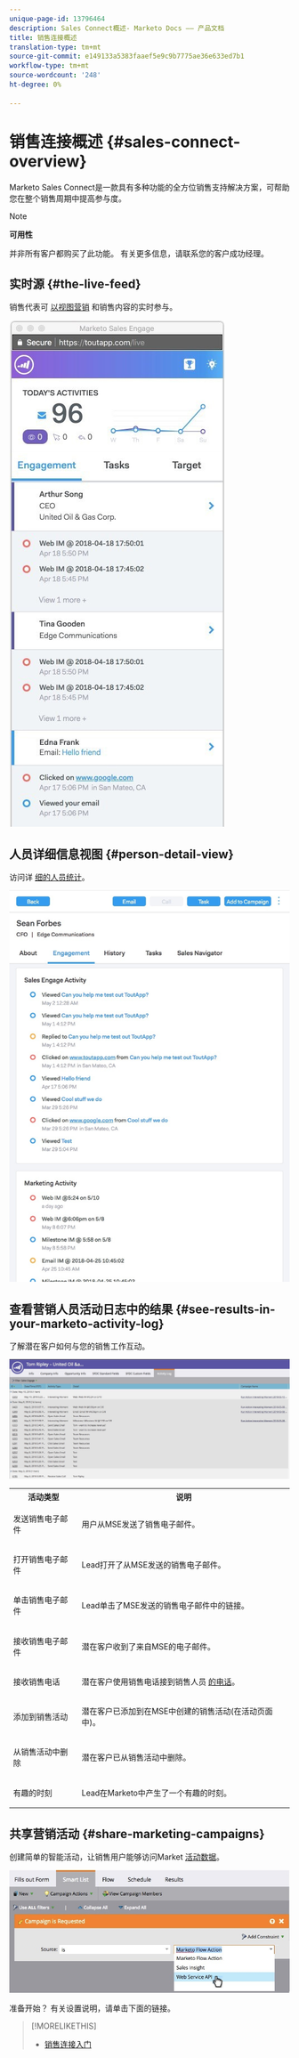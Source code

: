 ```yaml
---
unique-page-id: 13796464
description: Sales Connect概述- Marketo Docs —— 产品文档
title: 销售连接概述
translation-type: tm+mt
source-git-commit: e149133a5383faaef5e9c9b7775ae36e633ed7b1
workflow-type: tm+mt
source-wordcount: '248'
ht-degree: 0%

---
```



# 销售连接概述 {#sales-connect-overview}

Marketo Sales Connect是一款具有多种功能的全方位销售支持解决方案，可帮助您在整个销售周期中提高参与度。

>[!NOTE]
>
>**可用性**
>
>并非所有客户都购买了此功能。 有关更多信息，请联系您的客户成功经理。

## 实时源 {#the-live-feed}

销售代表可 [以视图营销](http://docs.marketo.com/x/d4TS) 和销售内容的实时参与。

![](assets/engagement.jpg)

## 人员详细信息视图 {#person-detail-view}

访问详 [细的人员统计](http://docs.marketo.com/x/e4TS)。

![](assets/2018-05-11-at-3.28-pm.jpg)

## 查看营销人员活动日志中的结果 {#see-results-in-your-marketo-activity-log}

了解潜在客户如何与您的销售工作互动。

![](assets/2018-05-11-at-3.30-pm.jpg)

<table> 
 <tbody> 
  <tr> 
   <th>活动类型</th> 
   <th>说明</th> 
  </tr> 
  <tr> 
   <td><p>发送销售电子邮件</p></td> 
   <td><p>用户从MSE发送了销售电子邮件。</p></td> 
  </tr> 
  <tr> 
   <td><p>打开销售电子邮件</p></td> 
   <td><p>Lead打开了从MSE发送的销售电子邮件。</p></td> 
  </tr> 
  <tr> 
   <td><p>单击销售电子邮件</p></td> 
   <td><p>Lead单击了MSE发送的销售电子邮件中的链接。</p></td> 
  </tr> 
  <tr> 
   <td colspan="1"><p>接收销售电子邮件</p></td> 
   <td colspan="1"><p>潜在客户收到了来自MSE的电子邮件。</p></td> 
  </tr> 
  <tr> 
   <td colspan="1"><p>接收销售电话</p></td> 
   <td colspan="1"><p>潜在客户使用销售电话接到销售人员 <a href="http://docs.marketo.com/x/NgDb" rel="nofollow">的电话</a>。</p></td> 
  </tr> 
  <tr> 
   <td colspan="1"><p>添加到销售活动</p></td> 
   <td colspan="1"><p>潜在客户已添加到在MSE中创建的销售活动(在活动页面中)。</p></td> 
  </tr> 
  <tr> 
   <td colspan="1"><p>从销售活动中删除</p></td> 
   <td colspan="1"><p>潜在客户已从销售活动中删除。</p></td> 
  </tr> 
  <tr> 
   <td colspan="1"><p>有趣的时刻</p></td> 
   <td colspan="1"><p>Lead在Marketo中产生了一个有趣的时刻。</p></td> 
  </tr> 
 </tbody> 
</table>

## 共享营销活动 {#share-marketing-campaigns}

创建简单的智能活动，让销售用户能够访问Market [活动数据](http://docs.marketo.com/x/NwDh)。

![](assets/campaign-is-requested.jpg)

准备开始？ 有关设置说明，请单击下面的链接。

>[!MORELIKETHIS]
>
>* [销售连接入门](http://docs.marketo.com/x/coTS)

>




